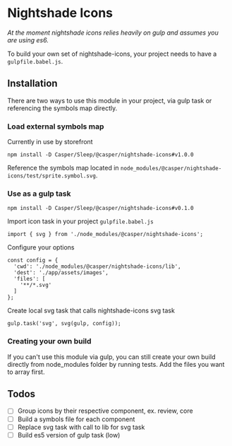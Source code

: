 # Nightshade Icons

_At the moment nightshade icons relies heavily on gulp and assumes you are
using es6._

To build your own set of nightshade-icons, your project needs to have a
`gulpfile.babel.js`.


## Installation

There are two ways to use this module in your project, via gulp task or
referencing the symbols map directly.


### Load external symbols map

Currently in use by storefront

```
npm install -D Casper/Sleep/@casper/nightshade-icons#v1.0.0
```

Reference the symbols map located in `node_modules/@casper/nightshade-icons/test/sprite.symbol.svg`.


### Use as a gulp task

```
npm install -D Casper/Sleep/@casper/nightshade-icons#v0.1.0
```

Import icon task in your project `gulpfile.babel.js`

```
import { svg } from './node_modules/@casper/nightshade-icons';

```

Configure your options

```
const config = {
  'cwd': './node_modules/@casper/nightshade-icons/lib',
  'dest': './app/assets/images',
  'files': [
    '**/*.svg'
  ]
};
```

Create local svg task that calls nightshade-icons svg task

```
gulp.task('svg', svg(gulp, config));
```

### Creating your own build

If you can't use this module via gulp, you can still create your own build
directly from node_modules folder by running tests. Add the files you want to
array first.

## Todos

- [ ] Group icons by their respective component, ex. review, core
- [ ] Build a symbols file for each component
- [ ] Replace svg task with call to lib for svg task
- [ ] Build es5 version of gulp task (low)
